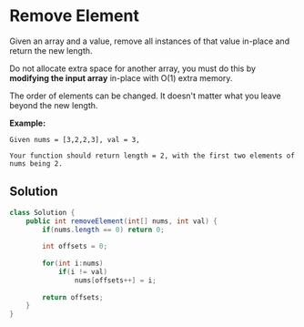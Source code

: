 # Remove Element

Given an array and a value, remove all instances of that value in-place and return the new length.

Do not allocate extra space for another array, you must do this by **modifying the input array** in-place with O(1) extra memory.

The order of elements can be changed. It doesn't matter what you leave beyond the new length.

**Example:**
```
Given nums = [3,2,2,3], val = 3,

Your function should return length = 2, with the first two elements of nums being 2.
```

## Solution

```java
class Solution {
    public int removeElement(int[] nums, int val) {
        if(nums.length == 0) return 0;
        
        int offsets = 0;
        
        for(int i:nums)
            if(i != val)
                nums[offsets++] = i;
        
        return offsets;
    }
}
```
